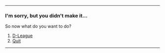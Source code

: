 ---
### I'm sorry, but you didn't make it...  
So now what do you want to do?  
1. [D-League](D-league/d-league.md) 
2. [Quit](Quit/quit.md)

---